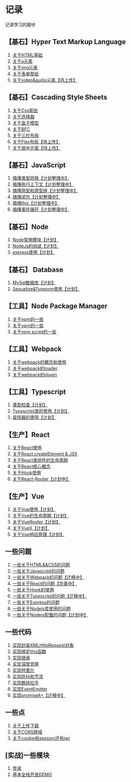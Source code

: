 # 记录

记录学习的脚步 

## 【基石】Hyper Text Markup Language

1. [关于HTML基础](https://github.com/JuneJH/blog/issues/27)
2. [关于a元素](https://github.com/JuneJH/blog/issues/28)
3. [关于img元素](https://github.com/JuneJH/blog/issues/29)
4. [关于表单那些](https://github.com/JuneJH/blog/issues/30)
5. [关于video&audio元素【待上传】]()
 
 
## 【基石】Cascading Style Sheets 

1. [关于Css那些](https://github.com/JuneJH/blog/issues/31)<br>
2. [关于选择器](https://github.com/JuneJH/blog/issues/32)<br>
3. [关于盒子模型](https://github.com/JuneJH/blog/issues/33)<br>
4. [关于BFC](https://github.com/JuneJH/blog/issues/34)<br>
5. [关于三栏布局](https://github.com/JuneJH/blog/issues/19)<br>
6. [关于Flex布局【待上传】]()<br>
7. [关于居中方案【待上传】]()<br>

 
## 【基石】JavaScript

1. [搞懂类型转换【计划整理中】](https://github.com/JuneJH/blog/issues/7)<br>
2. [搞懂执行上下文【计划整理中】](https://github.com/JuneJH/blog/issues/7)<br>
3. [搞懂原型和原型链【计划整理中】](https://github.com/JuneJH/blog/issues/7)<br>
4. [搞懂闭包【计划整理中】](https://github.com/JuneJH/blog/issues/7)<br>
5. [搞懂this【计划整理中】](https://github.com/JuneJH/blog/issues/7)<br>
6. [搞懂事件循环【计划整理中】](https://github.com/JuneJH/blog/issues/7)<br>

## 【基石】Node 

1. [Node常用模块【计划】]()<br>
2. [NodeJs的组成【计划】]()<br>
3. [express使用【计划】]()<br>

## 【基石】 Database

1. [MySql数据库【计划】]()<br>
2. [Sequelize&Typeorm使用【计划】]()<br>


## 【工具】Node Package Manager

1. [关于npm的一些]()<br>
2. [关于yarn的一些]()<br>
3. [关于npm script的一些]()<br>


## 【工具】Webpack

1. [关于webpack的概念和使用]()<br>
2. [关于webpack的loader]()<br>
3. [关于webpack的plugin]()<br>


## 【工具】Typescript

1. [类型检查【计划】]()<br>
2. [Typescript类的使用【计划】]()<br>
3. [装饰器的使用【计划】]()<br>



## 【生产】React

1. [关于React使用](https://github.com/JuneJH/blog/issues/35)<br>
2. [关于React.createElement & JSX](https://github.com/JuneJH/blog/issues/37)<br>
3. [关于React类组件的生命周期](https://github.com/JuneJH/blog/issues/38)<br>
4. [关于React核心概念](https://github.com/JuneJH/blog/issues/40)<br>
5. [关于Hook使用](https://github.com/JuneJH/blog/issues/36)<br>
6. [关于React-Router【计划中】]()<br>


## 【生产】Vue

1. [关于Vue使用【计划】]()<br>
2. [关于Vue的生命周期【计划】]()<br>
3. [关于VueRouter【计划】]()<br>
4. [关于VueX【计划】]()<br>
5. [关于Vue响应原理【计划】]()<br>


## 一些问题

1. [一些关于HTML&&CSS的问题](https://github.com/JuneJH/blog/issues/1)<br>
2. [一些关于Javascript的问题](https://github.com/JuneJH/blog/issues/6)<br>
3. [一些关于Webpack的问题【迁移中】](https://github.com/JuneJH/blog/issues/7)<br>
4. [一些关于React的问题【完善中】](https://github.com/JuneJH/blog/issues/8)<br>
5. [一些关于Hook的使用](https://github.com/JuneJH/blog/issues/16)<br>
6. [一些关于Typescript的问题【迁移中】](https://github.com/JuneJH/blog/issues/9)<br>
7. [一些关于Express的问题](https://github.com/JuneJH/blog/issues/11)<br>
8. [一些关于Nodejs库使用的问题](https://github.com/JuneJH/blog/issues/12)<br>
9. [一些关于Nodejs配置的问题【计划中】](https://github.com/JuneJH/blog/issues/13)<br>

## 一些代码

1. [实现封装XMLHttpRequest对象](https://github.com/JuneJH/blog/issues/18)<br>
2. [实现绑定this函数](https://github.com/JuneJH/blog/issues/20)<br>
3. [实现继承](https://github.com/JuneJH/blog/issues/26)<br>
4. [实现深度克隆](https://github.com/JuneJH/blog/issues/22)<br>
5. [实现柯里化](https://github.com/JuneJH/blog/issues/23)<br>
6. [实现防抖和节流](https://github.com/JuneJH/blog/issues/21)<br>
7. [实现数组拉平](https://github.com/JuneJH/blog/issues/24)<br>
8. [实现EventEmitter](https://github.com/JuneJH/blog/issues/25)<br>
9. [实现promiseA+【迁移中】](https://github.com/JuneJH/blog/issues/7)<br>




## 一些点

1. [关于上传下载](https://github.com/JuneJH/blog/issues/10)<br>
2. [关于CORS跨域](https://github.com/JuneJH/blog/issues/14)<br>
3. [关于cookie和session还有jwt](https://github.com/JuneJH/blog/issues/17)<br>

   
## [实战]一些模块

1. [登录](https://github.com/JuneJH/blog/issues/15)<br>
2. [基本全栈开发DEMO](https://github.com/JuneJH/blog/issues/39)<br>




